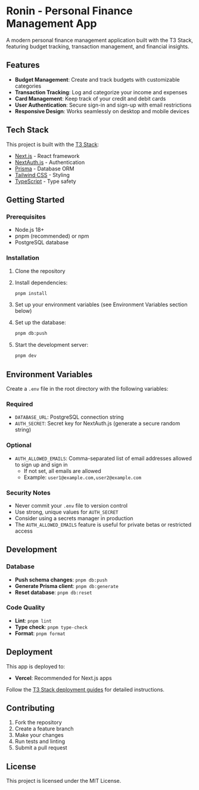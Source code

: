 # Ronin - Personal Finance Management App

A modern personal finance management application built with the T3 Stack, featuring budget tracking, transaction management, and financial insights.

## Features

- **Budget Management**: Create and track budgets with customizable categories
- **Transaction Tracking**: Log and categorize your income and expenses
- **Card Management**: Keep track of your credit and debit cards
- **User Authentication**: Secure sign-in and sign-up with email restrictions
- **Responsive Design**: Works seamlessly on desktop and mobile devices

## Tech Stack

This project is built with the [T3 Stack](https://create.t3.gg/):

- [Next.js](https://nextjs.org) - React framework
- [NextAuth.js](https://next-auth.js.org) - Authentication
- [Prisma](https://prisma.io) - Database ORM
- [Tailwind CSS](https://tailwindcss.com) - Styling
- [TypeScript](https://www.typescriptlang.org/) - Type safety

## Getting Started

### Prerequisites

- Node.js 18+
- pnpm (recommended) or npm
- PostgreSQL database

### Installation

1. Clone the repository
2. Install dependencies:

   ```bash
   pnpm install
   ```

3. Set up your environment variables (see Environment Variables section below)

4. Set up the database:

   ```bash
   pnpm db:push
   ```

5. Start the development server:
   ```bash
   pnpm dev
   ```

## Environment Variables

Create a `.env` file in the root directory with the following variables:

### Required

- `DATABASE_URL`: PostgreSQL connection string
- `AUTH_SECRET`: Secret key for NextAuth.js (generate a secure random string)

### Optional

- `AUTH_ALLOWED_EMAILS`: Comma-separated list of email addresses allowed to sign up and sign in
  - If not set, all emails are allowed
  - Example: `user1@example.com,user2@example.com`

### Security Notes

- Never commit your `.env` file to version control
- Use strong, unique values for `AUTH_SECRET`
- Consider using a secrets manager in production
- The `AUTH_ALLOWED_EMAILS` feature is useful for private betas or restricted access

## Development

### Database

- **Push schema changes**: `pnpm db:push`
- **Generate Prisma client**: `pnpm db:generate`
- **Reset database**: `pnpm db:reset`

### Code Quality

- **Lint**: `pnpm lint`
- **Type check**: `pnpm type-check`
- **Format**: `pnpm format`

## Deployment

This app is deployed to:

- **Vercel**: Recommended for Next.js apps

Follow the [T3 Stack deployment guides](https://create.t3.gg/en/deployment) for detailed instructions.

## Contributing

1. Fork the repository
2. Create a feature branch
3. Make your changes
4. Run tests and linting
5. Submit a pull request

## License

This project is licensed under the MIT License.

